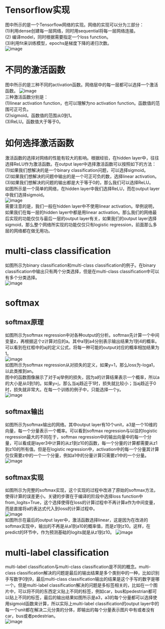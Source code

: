 # Tensorflow实现
图中所示的是一个Tensorflow网络的实现。网络的实现可以分为三部分：</br>
(1)利用dense创建每一层网络，同时用sequential将每一层网络连接。</br>
(2) 编译model，同时根据需要指定一个loss function。</br>
(3)利用fit来训练模型，epochs是梯度下降的递归次数。</br>
![image](https://github.com/zhangruiouc/Machine-Learning-Course/assets/130215873/bf69977a-5d3c-4d27-a1f9-62cf68fad6af)</br>
# 不同的激活函数
图中所示的是三种不同的activation函数。网络层中的每一层都可以选择一个激活函数。
![image](https://github.com/zhangruiouc/Machine-Learning-Course/assets/130215873/d6f0a383-75aa-4d69-9ee3-7e4dbf0d541b)</br>
三种激活函数分别是：</br>
(1)linear activation function，也可以理解为no activation function。函数值的范围可正可负。</br>
(2)sigmoid。函数值的范围从0到1。</br>
(3)ReLU。函数值大于等于0。</br>
# 如何选择激活函数
激活函数的选择对网络的性能有较大的影响。根据经验，在hidden layer中，往往选择ReLU作为激活函数。在output layer中选择激活函数可以按照如下的方法：</br>
(1)如果我们想解决的是一个binary classification问题，可以选择sigmoid。</br>
(2)如果我们想解决的问题中输出的是一个可正可负的数，选择linear activation。</br>
(3)如果我们想解决的问题的输出都是大于等于0的，那么我们可以选择ReLU。</br>
如图所示是一个简单的网络，在hidden layer中我们选择ReLU，而在output layer中我们选择sigmoid。</br>
![image](https://github.com/zhangruiouc/Machine-Learning-Course/assets/130215873/92611eda-c576-4ae4-86df-9db60ffb28d0)</br>
需要注意的是，我们一般在hidden layer中不使用linear activation。举例说明，如果我们在每一层的hidden layer中都是用linear activation。那么我们的网络最后实现的功能仅仅与最后一层的output layer有关，如果我们的output layer选择sigmoid，那么整个网络所实现的功能仅仅只有logistic regression，前面那么多层的网络都在做无用功。</br>
# multi-class classification
如图所示为binary classification和multi-class classification的例子。在binary classification中输出只有两个分类选择，但是在multi-class classification中可以有多个分类选择。</br>
![image](https://github.com/zhangruiouc/Machine-Learning-Course/assets/130215873/f46ccf37-7491-4e44-8ef9-0b9bec8c3ba1)
# softmax
## softmax原理
如图所示为softmax regression中对各种output的分析。softmax先计算一个中间变量z，再根据这个z计算对应的a。其中a1到a4分别表示输出结果为1到4的概率。可以看到在红框中的aj的定义公式，将每一种可能的output对应的概率相加结果为1。</br>
![image](https://github.com/zhangruiouc/Machine-Learning-Course/assets/130215873/bd16454f-3643-42bc-8a5d-79d299564faf)</br>
如图所示为softmax regression从对损失的定义，如果y=1，那么loss为-loga1，以此类推到an。</br>
图中的函数图像展示了对于aj举例的损失，因为a的计算结果表示一个概率，所以a的大小是从0到1的。如果y=j，那么当aj趋近于1时，损失就比较小；当aj趋近于0时，损失就非常大。在每一个训练的例子中，只能选择一个y。</br>
![image](https://github.com/zhangruiouc/Machine-Learning-Course/assets/130215873/fbb50ed2-f93e-4d46-bacf-c5bb9b0de572)</br>
## softmax输出
如图所示为softmax输出的网络。其中output layer有10个unit，a3是一个10维的向量，每一个分量表示一个概率。可以看到softmax regression与以往的logistic regression最大的不同在于，softmax regression中的输出向量中的每一个分量，可以看成是layer3中计算的从z1到z10的函数，每一个分量的计算都需要从z1到z10的所有值。但是在logistic regression中，activation中的每一个分量其计算仅仅需要z中的一个一个分量，例如a1中的分量计算只需要z1中的一个分量。</br>
![image](https://github.com/zhangruiouc/Machine-Learning-Course/assets/130215873/933b8b19-996c-4ece-9b91-c4b5a3ee7422)</br>
## softmax实现
如图所示为完整的softmax实现，这个实现的过程中改进了原始的softmax方法，使得计算的误差更小。关键的步骤在于编译的阶段中选择loss function中from_logits=True，这个选择使得在loss的计算过程中不再计算a作为中间变量，而是直接将a的表达式代入到loss的计算过程中。</br>
![image](https://github.com/zhangruiouc/Machine-Learning-Course/assets/130215873/e39982b7-d375-4a25-8980-a219243fca00)</br>
如图所示在最后的output layer中，激活函数选择linear，这是因为在改进的softmax实现中，输出的不再是从a1到a10的概率值，而是z1到z10。这样，在predict的环节中，作为预测基础的logits就是从z1到z10。
![image](https://github.com/zhangruiouc/Machine-Learning-Course/assets/130215873/66375867-8909-4974-96cc-d00e8dc5ddff)</br>
# multi-label classification
multi-label classification与multi-class classification是不同的概念。multi-class classification解决的问题是最后的输出结果是多个类别中的一种，比如识别手写数字0到9，最后multi-class classification输出的结果是这个手写的数字是哪一个。但是multi-label classification解决的问题是多标签相关的，比如在一个图片中，可以将不同的东西定义贴上不同的标签，例如car，bus和pedestrian都可以贴上不同的标签，最后的输出结果如图所示是a3，a3的每个分量都可以选择使用sigmoid函数来计算，所以实际上multi-label classification的output layer中的每一个unit都在解决二元分类的分体，即输出的每个分量表示图片中有或者没有car，bus或者pedestrian。</br>
![image](https://github.com/zhangruiouc/Machine-Learning-Course/assets/130215873/c8548aa8-708e-4355-a282-2aaa5571699b)</br>











